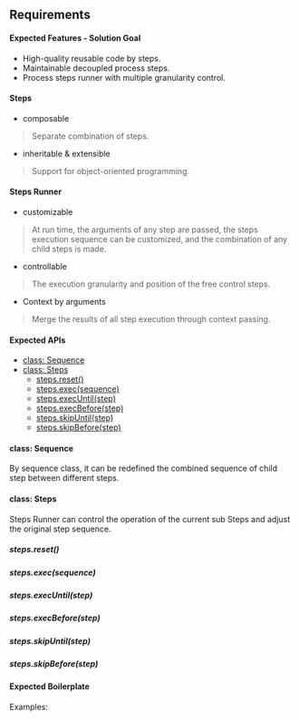 ## Requirements

#### Expected Features - Solution Goal

* High-quality reusable code by steps.
* Maintainable decoupled process steps.
* Process steps runner with multiple granularity control.

#### Steps
* composable
>Separate combination of steps.
* inheritable & extensible
>Support for object-oriented programming. 

#### Steps Runner
* customizable
>At run time, the arguments of any step are passed, the steps execution sequence can be customized, and the combination of any child steps is made.
* controllable
>The execution granularity and position of the free control steps.
* Context by arguments
>Merge the results of all step execution through context passing.

#### Expected APIs
- [class: Sequence](#class-sequence)
- [class: Steps](#class-steps)
  * [steps.reset()](#stepsreset)
  * [steps.exec(sequence)](#stepsexecsequence)
  * [steps.execUntil(step)](#stepsexecuntilstep)
  * [steps.execBefore(step)](#stepsexecbeforestep)
  * [steps.skipUntil(step)](#stepsskipuntilstep)
  * [steps.skipBefore(step)](#stepsskipbeforestep)


#### class: Sequence
By sequence class, it can be redefined the combined sequence of child step between different steps.
#### class: Steps
Steps Runner can control the operation of the current sub Steps and adjust the original step sequence.
##### steps.reset()
##### steps.exec(sequence)
##### steps.execUntil(step)
##### steps.execBefore(step)
##### steps.skipUntil(step)
##### steps.skipBefore(step)

#### Expected Boilerplate

Examples: 

```javascript

```